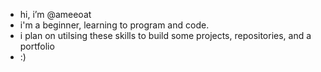 -  hi, i’m @ameeoat
-  i'm a beginner, learning to program and code.
-  i plan on utilsing these skills to build some projects, repositories, and a portfolio
-  :) 



